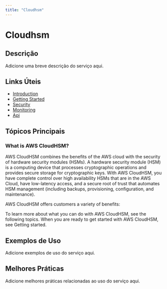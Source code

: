 ```yaml
---
title: "Cloudhsm"
---
```


# Cloudhsm

## Descrição

Adicione uma breve descrição do serviço aqui.

## Links Úteis

- [Introduction](https://docs.aws.amazon.com/cloudhsm/latest/userguide/introduction.html)
- [Getting Started](https://docs.aws.amazon.com/cloudhsm/latest/userguide/getting-started.html)
- [Security](https://docs.aws.amazon.com/cloudhsm/latest/userguide/security.html)
- [Monitoring](https://docs.aws.amazon.com/cloudhsm/latest/userguide/monitoring.html)
- [Api](https://docs.aws.amazon.com/cloudhsm/latest/userguide/api.html)

## Tópicos Principais

### What is AWS CloudHSM?

AWS CloudHSM combines the benefits of the AWS cloud with the security of hardware security modules (HSMs).
		A hardware security module (HSM) is a computing device that processes cryptographic operations and provides secure storage for cryptographic keys. 
		With AWS CloudHSM, you have complete control over high availability HSMs that are in the AWS Cloud, have low-latency access, and a secure root of trust that automates HSM management
		(including backups, provisioning, configuration, and maintenance). 
	

AWS CloudHSM offers customers a variety of benefits:

To learn more about what you can do with AWS CloudHSM, see the following topics. When you are ready to get started with AWS CloudHSM, see 
		Getting started.
	

## Exemplos de Uso

Adicione exemplos de uso do serviço aqui.

## Melhores Práticas

Adicione melhores práticas relacionadas ao uso do serviço aqui.
